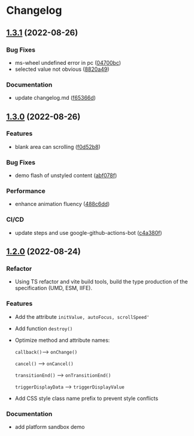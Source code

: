 # Changelog

## [1.3.1](https://github.com/onlyhom/mobile-select/compare/v1.3.0...v1.3.1) (2022-08-26)


### Bug Fixes

* ms-wheel undefined error in pc ([04700bc](https://github.com/onlyhom/mobile-select/commit/04700bc55d89e9dae7556d700332704ac4f5bb32))
* selected value not obvious ([8820a49](https://github.com/onlyhom/mobile-select/commit/8820a49ec2bd175db80aab3ce23ec311d3dbdbda))


### Documentation

* update changelog.md ([f65366d](https://github.com/onlyhom/mobile-select/commit/f65366d0c6ca51848518d7c7c27f8396c2d52d3c))

## [1.3.0](https://github.com/onlyhom/mobile-select/compare/v1.2.0...v1.3.0) (2022-08-26)


### Features

* blank area can scrolling ([f0d52b8](https://github.com/onlyhom/mobile-select/commit/f0d52b886aa11eb136b0c99a77b30a4ae1cc411f))


### Bug Fixes

* demo flash of unstyled content ([abf078f](https://github.com/onlyhom/mobile-select/commit/abf078fe08f9270a2503ca41a036aab0ca666dc2))


### Performance

* enhance animation fluency ([488c6dd](https://github.com/onlyhom/mobile-select/commit/488c6dde47b3643fc47297ab90dbdcc0f60abf24))


### CI/CD

* update steps and use google-github-actions-bot ([c4a380f](https://github.com/onlyhom/mobile-select/commit/c4a380f4fc480c821c5a87645e49855d7f9b685f))


## [1.2.0](https://github.com/onlyhom/mobile-select/compare/v1.1.2...v1.2.0) (2022-08-24)

### Refactor

* Using TS refactor and vite build tools, build the type production of the specification (UMD, ESM, IIFE).

### Features
* Add the attribute ```initValue, autoFocus, scrollSpeed'```
* Add function ```destroy()```
* Optimize method and attribute names:    

  ```callback()```--> ```onChange()```      

  ```cancel()``` --> ```onCancel()```     

  ```transitionEnd()``` --> ```onTransitionEnd()```     

  ```triggerDisplayData``` --> ```triggerDisplayValue```   

* Add CSS style class name prefix to prevent style conflicts

### Documentation

* add platform sandbox demo
